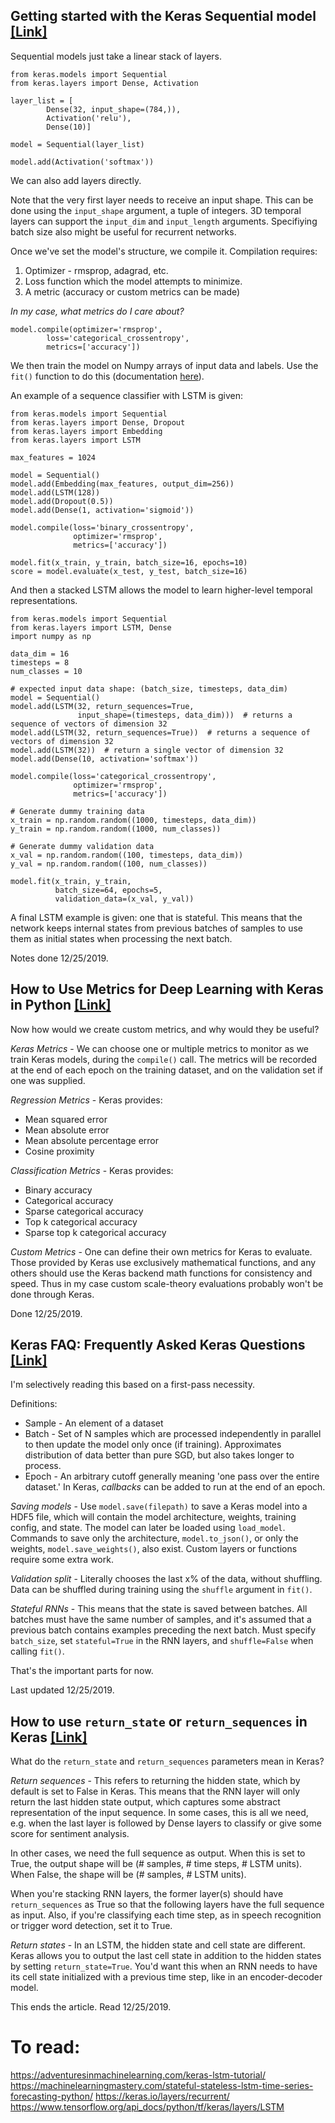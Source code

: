 ## Getting started with the Keras Sequential model [[Link]](https://keras.io/getting-started/sequential-model-guide/)

Sequential models just take a linear stack of layers.

```
from keras.models import Sequential
from keras.layers import Dense, Activation

layer_list = [
    	Dense(32, input_shape=(784,)),
    	Activation('relu'),
   		Dense(10)]

model = Sequential(layer_list)

model.add(Activation('softmax'))
```

We can also add layers directly.

Note that the very first layer needs to receive an input shape. This can be done using the `input_shape` argument, a tuple of integers. 3D temporal layers can support the `input_dim` and `input_length` arguments. Specifiying batch size also might be useful for recurrent networks.
	

Once we've set the model's structure, we compile it.
Compilation requires:

1. Optimizer - rmsprop, adagrad, etc.
2. Loss function which the model attempts to minimize.
3. A metric (accuracy or custom metrics can be made)

*In my case, what metrics do I care about?*

```
model.compile(optimizer='rmsprop',
    	loss='categorical_crossentropy',
    	metrics=['accuracy'])
```

We then train the model on Numpy arrays of input data and labels.
Use the `fit()` function to do this (documentation [here](https://keras.io/models/sequential/)).

An example of a sequence classifier with LSTM is given:

```
from keras.models import Sequential
from keras.layers import Dense, Dropout
from keras.layers import Embedding
from keras.layers import LSTM

max_features = 1024

model = Sequential()
model.add(Embedding(max_features, output_dim=256))
model.add(LSTM(128))
model.add(Dropout(0.5))
model.add(Dense(1, activation='sigmoid'))

model.compile(loss='binary_crossentropy',
              optimizer='rmsprop',
              metrics=['accuracy'])

model.fit(x_train, y_train, batch_size=16, epochs=10)
score = model.evaluate(x_test, y_test, batch_size=16)
```

And then a stacked LSTM allows the model to learn higher-level temporal representations.

```
from keras.models import Sequential
from keras.layers import LSTM, Dense
import numpy as np

data_dim = 16
timesteps = 8
num_classes = 10

# expected input data shape: (batch_size, timesteps, data_dim)
model = Sequential()
model.add(LSTM(32, return_sequences=True,
               input_shape=(timesteps, data_dim)))  # returns a sequence of vectors of dimension 32
model.add(LSTM(32, return_sequences=True))  # returns a sequence of vectors of dimension 32
model.add(LSTM(32))  # return a single vector of dimension 32
model.add(Dense(10, activation='softmax'))

model.compile(loss='categorical_crossentropy',
              optimizer='rmsprop',
              metrics=['accuracy'])

# Generate dummy training data
x_train = np.random.random((1000, timesteps, data_dim))
y_train = np.random.random((1000, num_classes))

# Generate dummy validation data
x_val = np.random.random((100, timesteps, data_dim))
y_val = np.random.random((100, num_classes))

model.fit(x_train, y_train,
          batch_size=64, epochs=5,
          validation_data=(x_val, y_val))
```

A final LSTM example is given: one that is stateful. This means that the network keeps internal states from previous batches of samples to use them as initial states when processing the next batch.

Notes done 12/25/2019.

## How to Use Metrics for Deep Learning with Keras in Python [[Link]](https://machinelearningmastery.com/custom-metrics-deep-learning-keras-python/)

Now how would we create custom metrics, and why would they be useful?

*Keras Metrics* - We can choose one or multiple metrics to monitor as we train Keras models, during the `compile()` call. The metrics will be recorded at the end of each epoch on the training dataset, and on the validation set if one was supplied.

*Regression Metrics* - Keras provides:

* Mean squared error
* Mean absolute error
* Mean absolute percentage error
* Cosine proximity

*Classification Metrics* - Keras provides:

* Binary accuracy
* Categorical accuracy
* Sparse categorical accuracy
* Top k categorical accuracy
* Sparse top k categorical accuracy

*Custom Metrics* - One can define their own metrics for Keras to evaluate. Those provided by Keras use exclusively mathematical functions, and any others should use the Keras backend math functions for consistency and speed. Thus in my case custom scale-theory evaluations probably won't be done through Keras.

Done 12/25/2019.

## Keras FAQ: Frequently Asked Keras Questions [[Link]](https://keras.io/getting-started/faq/)

I'm selectively reading this based on a first-pass necessity.

Definitions:

* Sample - An element of a dataset
* Batch - Set of N samples which are processed independently in parallel to then update the model only once (if training). Approximates distribution of data better than pure SGD, but also takes longer to process.
* Epoch - An arbitrary cutoff generally meaning 'one pass over the entire dataset.' In Keras, *callbacks* can be added to run at the end of an epoch.

*Saving models* - Use `model.save(filepath)` to save a Keras model into a HDF5 file, which will contain the model architecture, weights, training config, and state. The model can later be loaded using `load_model`. Commands to save only the architecture, `model.to_json()`, or only the weights, `model.save_weights()`, also exist. Custom layers or functions require some extra work.

*Validation split* - Literally chooses the last x% of the data, without shuffling. Data can be shuffled during training using the `shuffle` argument in `fit()`.

*Stateful RNNs* - This means that the state is saved between batches. All batches must have the same number of samples, and it's assumed that a previous batch contains examples preceding the next batch. Must specify `batch_size`, set `stateful=True` in the RNN layers, and `shuffle=False` when calling `fit()`.

That's the important parts for now.

Last updated 12/25/2019.

## How to use `return_state` or `return_sequences` in Keras [[Link]](https://www.dlology.com/blog/how-to-use-return_state-or-return_sequences-in-keras/)

What do the `return_state` and `return_sequences` parameters mean in Keras?

*Return sequences* - This refers to returning the hidden state, which by default is set to False in Keras. This means that the RNN layer will only return the last hidden state output, which captures some abstract representation of the input sequence. In some cases, this is all we need, e.g. when the last layer is followed by Dense layers to classify or give some score for sentiment analysis.

In other cases, we need the full sequence as output. When this is set to True, the output shape will be (# samples, # time steps, # LSTM units). When False, the shape will be (# samples, # LSTM units).

When you're stacking RNN layers, the former layer(s) should have `return_sequences` as True so that the following layers have the full sequence as input. Also, if you're classifying each time step, as in speech recognition or trigger word detection, set it to True.

*Return states* - In an LSTM, the hidden state and cell state are different. Keras allows you to output the last cell state in addition to the hidden states by setting `return_state=True`. You'd want this when an RNN needs to have its cell state initialized with a previous time step, like in an encoder-decoder model.

This ends the article. Read 12/25/2019.

# To read:
https://adventuresinmachinelearning.com/keras-lstm-tutorial/
https://machinelearningmastery.com/stateful-stateless-lstm-time-series-forecasting-python/
https://keras.io/layers/recurrent/
https://www.tensorflow.org/api_docs/python/tf/keras/layers/LSTM